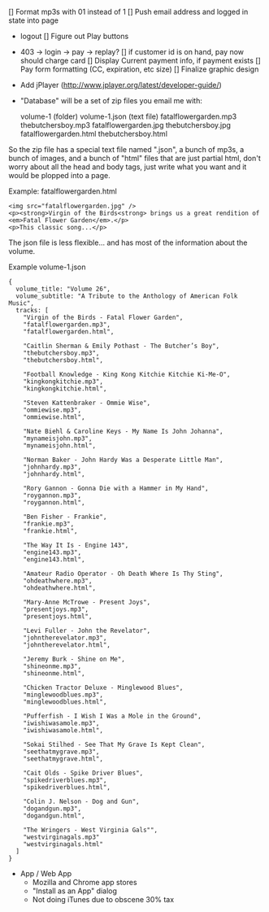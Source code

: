 [] Format mp3s with 01 instead of 1
[] Push email address and logged in state into page
* logout
[] Figure out Play buttons
* 403 -> login -> pay -> replay?
[] if customer id is on hand, pay now should charge card
[] Display Current payment info, if payment exists
[] Pay form formatting (CC, expiration, etc size)
[] Finalize graphic design

* Add jPlayer (http://www.jplayer.org/latest/developer-guide/)
* "Database" will be a set of zip files you email me with:

    volume-1 (folder)
        volume-1.json (text file)
        fatalflowergarden.mp3
        thebutchersboy.mp3
        fatalflowergarden.jpg
        thebutchersboy.jpg
        fatalflowergarden.html
        thebutchersboy.html

So the zip file has a special text file named ".json", a bunch of mp3s, a bunch of images, and a bunch of "html" files that are just partial html, don't worry about all the head and body tags, just write what you want and it would be plopped into a page.

Example: fatalflowergarden.html

    <img src="fatalflowergarden.jpg" />
    <p><strong>Virgin of the Birds<strong> brings us a great rendition of <em>Fatal Flower Garden</em>.</p>
    <p>This classic song...</p>

The json file is less flexible... and has most of the information about the volume.

Example volume-1.json

    {
      volume_title: "Volume 26",
      volume_subtitle: "A Tribute to the Anthology of American Folk Music",
      tracks: [
        "Virgin of the Birds - Fatal Flower Garden",
        "fatalflowergarden.mp3",
        "fatalflowergarden.html",

        "Caitlin Sherman & Emily Pothast - The Butcher’s Boy",
        "thebutchersboy.mp3",
        "thebutchersboy.html",

        "Football Knowledge - King Kong Kitchie Kitchie Ki-Me-O",
        "kingkongkitchie.mp3",
        "kingkongkitchie.html",

        "Steven Kattenbraker - Ommie Wise",
        "ommiewise.mp3",
        "ommiewise.html",

        "Nate Biehl & Caroline Keys - My Name Is John Johanna",
        "mynameisjohn.mp3",
        "mynameisjohn.html",

        "Norman Baker - John Hardy Was a Desperate Little Man",
        "johnhardy.mp3",
        "johnhardy.html",

        "Rory Gannon - Gonna Die with a Hammer in My Hand",
        "roygannon.mp3",
        "roygannon.html",

        "Ben Fisher - Frankie",
        "frankie.mp3",
        "frankie.html",

        "The Way It Is - Engine 143",
        "engine143.mp3",
        "engine143.html",

        "Amateur Radio Operator - Oh Death Where Is Thy Sting",
        "ohdeathwhere.mp3",
        "ohdeathwhere.html",

        "Mary-Anne McTrowe - Present Joys",
        "presentjoys.mp3",
        "presentjoys.html",

        "Levi Fuller - John the Revelator",
        "johntherevelator.mp3",
        "johntherevelator.html",

        "Jeremy Burk - Shine on Me",
        "shineonme.mp3",
        "shineonme.html",

        "Chicken Tractor Deluxe - Minglewood Blues",
        "minglewoodblues.mp3",
        "minglewoodblues.html",

        "Pufferfish - I Wish I Was a Mole in the Ground",
        "iwishiwasamole.mp3",
        "iwishiwasamole.html",

        "Sokai Stilhed - See That My Grave Is Kept Clean",
        "seethatmygrave.mp3",
        "seethatmygrave.html",

        "Cait Olds - Spike Driver Blues",
        "spikedriverblues.mp3",
        "spikedriverblues.html",

        "Colin J. Nelson - Dog and Gun",
        "dogandgun.mp3",
        "dogandgun.html",

        "The Wringers - West Virginia Gals"",
        "westvirginagals.mp3"
        "westvirginagals.html"
      ]
    }

* App / Web App
  * Mozilla and Chrome app stores
  * "Install as an App" dialog
  * Not doing iTunes due to obscene 30% tax